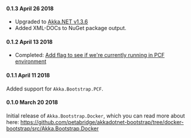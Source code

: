 #### 0.1.3 April 26 2018 ####
* Upgraded to [Akka.NET v1.3.6](https://github.com/akkadotnet/akka.net/releases/tag/v1.3.6)
* Added XML-DOCs to NuGet package output.

#### 0.1.2 April 13 2018 ####
* Completed: [Add flag to see if we're currently running in PCF environment](https://github.com/petabridge/akkadotnet-bootstrap/issues/9)

#### 0.1.1 April 11 2018 ####
Added support for `Akka.Bootstrap.PCF`.

#### 0.1.0 March 20 2018 ####
Initial release of `Akka.Bootstrap.Docker`, which you can read more about here: https://github.com/petabridge/akkadotnet-bootstrap/tree/docker-bootstrap/src/Akka.Bootstrap.Docker